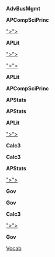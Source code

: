 
**AdvBusMgmt**


**APCompSciPrinc**

<a href="">">"></a></a>


**APLit**

<a href="">">"></a></a>

<a href="">">"></a></a>


**APLit**


**APCompSciPrinc**


**APStats**


**APStats**


**APLit**

<a href="">">"></a>


**Calc3**


**Calc3**


**APStats**

<a href="">">"></a>


**Gov**


**Gov**


**Calc3**

<a href="">">"></a>




**Gov**

<a href="Gov/Vocab.html">Vocab</a>



